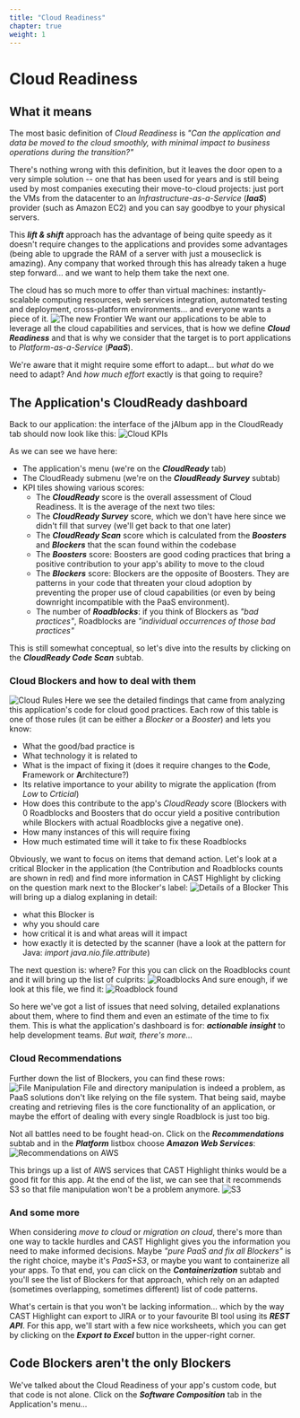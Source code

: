 ```yaml
---
title: "Cloud Readiness"
chapter: true
weight: 1
---
```


# Cloud Readiness

## What it means

The most basic definition of *Cloud Readiness* is *"Can the application and data be moved to the cloud smoothly, with minimal impact to business operations during the transition?"*

There's nothing wrong with this definition, but it leaves the door open to a very simple solution -- one that has been used for years and is still being used by most companies executing their move-to-cloud projects: just port the VMs from the datacenter to an *Infrastructure-as-a-Service* (***IaaS***) provider (such as Amazon EC2) and you can say goodbye to your physical servers.

This ***lift & shift*** approach has the advantage of being quite speedy as it doesn't require changes to the applications and provides some advantages (being able to upgrade the RAM of a server with just a mouseclick is amazing). Any company that worked through this has already taken a huge step forward... and we want to help them take the next one.

The cloud has so much more to offer than virtual machines: instantly-scalable computing resources, web services integration, automated testing and deployment, cross-platform environments...  and everyone wants a piece of it. 
![The new Frontier](/images/DetailedCloud-2b.png)
We want our applications to be able to leverage all the cloud capabilities and services, that is how we define ***Cloud Readiness*** and that is why we consider that the target is to port applications to *Platform-as-a-Service* (***PaaS***). 

We're aware that it might require some effort to adapt... but *what* do we need to adapt? And *how much effort* exactly is that going to require? 

## The Application's CloudReady dashboard

Back to our application: the interface of the jAlbum app in the CloudReady tab should now look like this:
![Cloud KPIs](/images/DetailedCloud-1.png)

As we can see we have here:
- The application's menu (we're on the ***CloudReady*** tab)
- The CloudReady submenu (we're on the ***CloudReady Survey*** subtab)
- KPI tiles showing various scores:
	- The ***CloudReady*** score is the overall assessment of Cloud Readiness. It is the average of the next two tiles:
	- The ***CloudReady Survey*** score, which we don't have here since we didn't fill that survey (we'll get back to that one later)
	- The ***CloudReady Scan*** score which is calculated from the ***Boosters*** and ***Blockers*** that the scan found within the codebase
	- The ***Boosters*** score: Boosters are good coding practices that bring a positive contribution to your app's ability to move to the cloud
	- The ***Blockers*** score: Blockers are the opposite of Boosters. They are patterns in your code that threaten your cloud adoption by preventing the proper use of cloud capabilities (or even by being downright incompatible with the PaaS environment).
	- The number of ***Roadblocks***: if you think of Blockers as *"bad practices"*, Roadblocks are *"individual occurrences of those bad practices"*
	
This is still somewhat conceptual, so let's dive into the results by clicking on the ***CloudReady Code Scan*** subtab.

### Cloud Blockers and how to deal with them
![Cloud Rules](/images/DetailedCloud-3.png)
Here we see the detailed findings that came from analyzing this application's code for cloud good practices. Each row of this table is one of those rules (it can be either a *Blocker* or a *Booster*) and lets you know:
- What the good/bad practice is
- What technology it is related to
- What is the impact of fixing it (does it require changes to the **C**ode, **F**ramework or **A**rchitecture?)
- Its relative importance to your ability to migrate the application (from *Low* to *Crticial*)
- How does this contribute to the app's *CloudReady* score (Blockers with 0 Roadblocks and Boosters that do occur yield a positive contribution while Blockers with actual Roadblocks give a negative one).
- How many instances of this will require fixing
- How much estimated time will it take to fix these Roadblocks

Obviously, we want to focus on items that demand action. Let's look at a critical Blocker in the application (the Contribution and Roadblocks counts are shown in red) and find more information in CAST Highlight by clicking on the question mark next to the Blocker's label:
![Details of a Blocker](/images/DetailedCloud-4.png)
This will bring up a dialog explaning in detail:
- what this Blocker is
- why you should care
- how critical it is and what areas will it impact
- how exactly it is detected by the scanner (have a look at the pattern for Java: *import java.nio.file.attribute*)

The next question is: where? For this you can click on the Roadblocks count and it will bring up the list of culprits:
![Roadblocks](/images/DetailedCloud-5.png)
And sure enough, if we look at this file, we find it:
![Roadblock found](/images/DetailedCloud-6.png)

So here we've got a list of issues that need solving, detailed explanations about them, where to find them and even an estimate of the time to fix them. This is what the application's dashboard is for: ***actionable insight*** to help development teams.
*But wait, there's more...*

### Cloud Recommendations
Further down the list of Blockers, you can find these rows:
![File Manipulation](/images/DetailedCloud-7.png)
File and directory manipulation is indeed a problem, as PaaS solutions don't like relying on the file system. That being said, maybe creating and retrieving files is the core functionality of an application, or maybe the effort of dealing with every single Roadblock is just too big. 

Not all battles need to be fought head-on. Click on the ***Recommendations*** subtab and in the ***Platform*** listbox choose ***Amazon Web Services***:
![Recommendations on AWS](/images/DetailedCloud-8.png)

This brings up a list of AWS services that CAST Highlight thinks would be a good fit for this app. At the end of the list, we can see that it recommends S3 so that file manipulation won't be a problem anymore.
![S3](/images/DetailedCloud-9.png)

### And some more
When considering *move to cloud* or *migration on cloud*, there's more than one way to tackle hurdles and CAST Highlight gives you the information you need to make informed decisions. Maybe *"pure PaaS and fix all Blockers"* is the right choice, maybe it's *PaaS+S3*, or maybe you want to containerize all your apps. To that end, you can click on the ***Containerization*** subtab and you'll see the list of Blockers for that approach, which rely on an adapted (sometimes overlapping, sometimes different) list of code patterns.

What's certain is that you won't be lacking information... which by the way CAST Highlight can export to JIRA or to your favourite BI tool using its ***REST API***. For this app, we'll start with a few nice worksheets, which you can get by clicking on the ***Export to Excel*** button in the upper-right corner.

## Code Blockers aren't the only Blockers
We've talked about the Cloud Readiness of your app's custom code, but that code is not alone. Click on the ***Software Composition*** tab in the Application's menu...